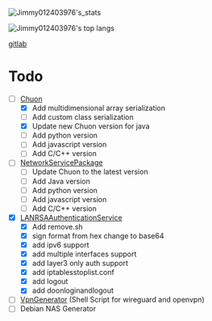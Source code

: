![Jimmy012403976's_stats](https://github-readme-stats.vercel.app/api?username=jimmy01240397&show_icons=true&theme=darcula&layout=compact)

![Jimmy012403976's top langs](https://github-readme-stats.vercel.app/api/top-langs/?username=Jimmy01240397&show_icons=true&theme=darcula&layout=compact)

[gitlab](https://gitlab.com/Jimmy01240397)

# Todo
- [ ] [Chuon](https://github.com/Jimmy01240397/Chuon)
  - [x] Add multidimensional array serialization
  - [ ] Add custom class serialization
  - [x] Update new Chuon version for java 
  - [ ] Add python version
  - [ ] Add javascript version
  - [ ] Add C/C++ version
- [ ] [NetworkServicePackage](https://github.com/Jimmy01240397/NetworkServicePackage)
  - [ ] Update Chuon to the latest version
  - [ ] Add Java version
  - [ ] Add python version
  - [ ] Add javascript version
  - [ ] Add C/C++ version
- [x] [LANRSAAuthenticationService](https://github.com/Jimmy01240397/LANRSAAuthenticationService)
  - [x] Add remove.sh
  - [x] sign format from hex change to base64
  - [x] add ipv6 support
  - [x] add multiple interfaces support
  - [x] add layer3 only auth support
  - [x] add iptablesstoplist.conf
  - [x] add logout
  - [x] add doonloginandlogout
- [ ] [VpnGenerator](https://github.com/Jimmy01240397/VpnGenerator) (Shell Script for wireguard and openvpn)
- [ ] Debian NAS Generator
